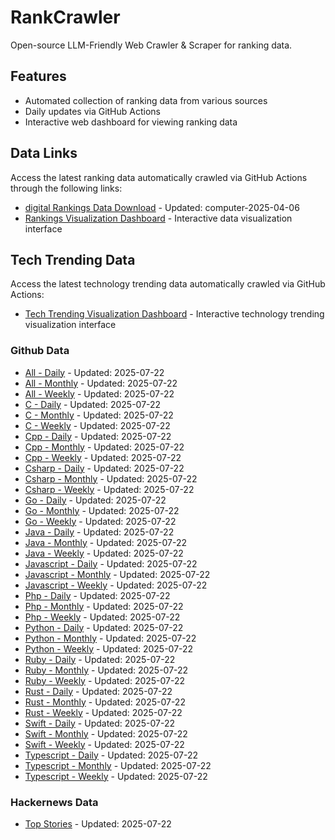 # RankCrawler

Open-source LLM-Friendly Web Crawler & Scraper for ranking data.

## Features

* Automated collection of ranking data from various sources
* Daily updates via GitHub Actions
* Interactive web dashboard for viewing ranking data


## Data Links

Access the latest ranking data automatically crawled via GitHub Actions through the following links:

* [digital Rankings Data Download](https://github.com/chenjy16/RankCrawler/blob/main/data/1688/digital_computer_2025-04-06.json) - Updated: computer-2025-04-06
* [Rankings Visualization Dashboard](https://chenjy16.github.io/RankCrawler/1688_rankings.html) - Interactive data visualization interface




## Tech Trending Data

Access the latest technology trending data automatically crawled via GitHub Actions:

* [Tech Trending Visualization Dashboard](https://chenjy16.github.io/RankCrawler/tech_trending.html) - Interactive technology trending visualization interface

### Github Data

* [All - Daily](https://github.com/chenjy16/RankCrawler/blob/main/data/github/github_all_daily_2025-07-22.json) - Updated: 2025-07-22
* [All - Monthly](https://github.com/chenjy16/RankCrawler/blob/main/data/github/github_all_monthly_2025-07-22.json) - Updated: 2025-07-22
* [All - Weekly](https://github.com/chenjy16/RankCrawler/blob/main/data/github/github_all_weekly_2025-07-22.json) - Updated: 2025-07-22
* [C - Daily](https://github.com/chenjy16/RankCrawler/blob/main/data/github/github_c_daily_2025-07-22.json) - Updated: 2025-07-22
* [C - Monthly](https://github.com/chenjy16/RankCrawler/blob/main/data/github/github_c_monthly_2025-07-22.json) - Updated: 2025-07-22
* [C - Weekly](https://github.com/chenjy16/RankCrawler/blob/main/data/github/github_c_weekly_2025-07-22.json) - Updated: 2025-07-22
* [Cpp - Daily](https://github.com/chenjy16/RankCrawler/blob/main/data/github/github_cpp_daily_2025-07-22.json) - Updated: 2025-07-22
* [Cpp - Monthly](https://github.com/chenjy16/RankCrawler/blob/main/data/github/github_cpp_monthly_2025-07-22.json) - Updated: 2025-07-22
* [Cpp - Weekly](https://github.com/chenjy16/RankCrawler/blob/main/data/github/github_cpp_weekly_2025-07-22.json) - Updated: 2025-07-22
* [Csharp - Daily](https://github.com/chenjy16/RankCrawler/blob/main/data/github/github_csharp_daily_2025-07-22.json) - Updated: 2025-07-22
* [Csharp - Monthly](https://github.com/chenjy16/RankCrawler/blob/main/data/github/github_csharp_monthly_2025-07-22.json) - Updated: 2025-07-22
* [Csharp - Weekly](https://github.com/chenjy16/RankCrawler/blob/main/data/github/github_csharp_weekly_2025-07-22.json) - Updated: 2025-07-22
* [Go - Daily](https://github.com/chenjy16/RankCrawler/blob/main/data/github/github_go_daily_2025-07-22.json) - Updated: 2025-07-22
* [Go - Monthly](https://github.com/chenjy16/RankCrawler/blob/main/data/github/github_go_monthly_2025-07-22.json) - Updated: 2025-07-22
* [Go - Weekly](https://github.com/chenjy16/RankCrawler/blob/main/data/github/github_go_weekly_2025-07-22.json) - Updated: 2025-07-22
* [Java - Daily](https://github.com/chenjy16/RankCrawler/blob/main/data/github/github_java_daily_2025-07-22.json) - Updated: 2025-07-22
* [Java - Monthly](https://github.com/chenjy16/RankCrawler/blob/main/data/github/github_java_monthly_2025-07-22.json) - Updated: 2025-07-22
* [Java - Weekly](https://github.com/chenjy16/RankCrawler/blob/main/data/github/github_java_weekly_2025-07-22.json) - Updated: 2025-07-22
* [Javascript - Daily](https://github.com/chenjy16/RankCrawler/blob/main/data/github/github_javascript_daily_2025-07-22.json) - Updated: 2025-07-22
* [Javascript - Monthly](https://github.com/chenjy16/RankCrawler/blob/main/data/github/github_javascript_monthly_2025-07-22.json) - Updated: 2025-07-22
* [Javascript - Weekly](https://github.com/chenjy16/RankCrawler/blob/main/data/github/github_javascript_weekly_2025-07-22.json) - Updated: 2025-07-22
* [Php - Daily](https://github.com/chenjy16/RankCrawler/blob/main/data/github/github_php_daily_2025-07-22.json) - Updated: 2025-07-22
* [Php - Monthly](https://github.com/chenjy16/RankCrawler/blob/main/data/github/github_php_monthly_2025-07-22.json) - Updated: 2025-07-22
* [Php - Weekly](https://github.com/chenjy16/RankCrawler/blob/main/data/github/github_php_weekly_2025-07-22.json) - Updated: 2025-07-22
* [Python - Daily](https://github.com/chenjy16/RankCrawler/blob/main/data/github/github_python_daily_2025-07-22.json) - Updated: 2025-07-22
* [Python - Monthly](https://github.com/chenjy16/RankCrawler/blob/main/data/github/github_python_monthly_2025-07-22.json) - Updated: 2025-07-22
* [Python - Weekly](https://github.com/chenjy16/RankCrawler/blob/main/data/github/github_python_weekly_2025-07-22.json) - Updated: 2025-07-22
* [Ruby - Daily](https://github.com/chenjy16/RankCrawler/blob/main/data/github/github_ruby_daily_2025-07-22.json) - Updated: 2025-07-22
* [Ruby - Monthly](https://github.com/chenjy16/RankCrawler/blob/main/data/github/github_ruby_monthly_2025-07-22.json) - Updated: 2025-07-22
* [Ruby - Weekly](https://github.com/chenjy16/RankCrawler/blob/main/data/github/github_ruby_weekly_2025-07-22.json) - Updated: 2025-07-22
* [Rust - Daily](https://github.com/chenjy16/RankCrawler/blob/main/data/github/github_rust_daily_2025-07-22.json) - Updated: 2025-07-22
* [Rust - Monthly](https://github.com/chenjy16/RankCrawler/blob/main/data/github/github_rust_monthly_2025-07-22.json) - Updated: 2025-07-22
* [Rust - Weekly](https://github.com/chenjy16/RankCrawler/blob/main/data/github/github_rust_weekly_2025-07-22.json) - Updated: 2025-07-22
* [Swift - Daily](https://github.com/chenjy16/RankCrawler/blob/main/data/github/github_swift_daily_2025-07-22.json) - Updated: 2025-07-22
* [Swift - Monthly](https://github.com/chenjy16/RankCrawler/blob/main/data/github/github_swift_monthly_2025-07-22.json) - Updated: 2025-07-22
* [Swift - Weekly](https://github.com/chenjy16/RankCrawler/blob/main/data/github/github_swift_weekly_2025-07-22.json) - Updated: 2025-07-22
* [Typescript - Daily](https://github.com/chenjy16/RankCrawler/blob/main/data/github/github_typescript_daily_2025-07-22.json) - Updated: 2025-07-22
* [Typescript - Monthly](https://github.com/chenjy16/RankCrawler/blob/main/data/github/github_typescript_monthly_2025-07-22.json) - Updated: 2025-07-22
* [Typescript - Weekly](https://github.com/chenjy16/RankCrawler/blob/main/data/github/github_typescript_weekly_2025-07-22.json) - Updated: 2025-07-22

### Hackernews Data

* [Top Stories](https://github.com/chenjy16/RankCrawler/blob/main/data/hackernews/hackernews_top_2025-07-22.json) - Updated: 2025-07-22


